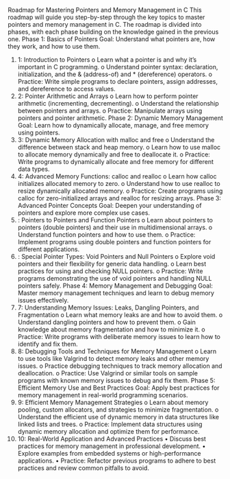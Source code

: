 Roadmap for Mastering Pointers and Memory Management in C
This roadmap will guide you step-by-step through the key topics to master pointers and memory management in C. The roadmap is divided into phases, with each phase building on the knowledge gained in the previous one.
Phase 1: Basics of Pointers
Goal: Understand what pointers are, how they work, and how to use them.
1.	1: Introduction to Pointers
o	Learn what a pointer is and why it’s important in C programming.
o	Understand pointer syntax: declaration, initialization, and the & (address-of) and * (dereference) operators.
o	Practice: Write simple programs to declare pointers, assign addresses, and dereference to access values.
2.	2: Pointer Arithmetic and Arrays
o	Learn how to perform pointer arithmetic (incrementing, decrementing).
o	Understand the relationship between pointers and arrays.
o	Practice: Manipulate arrays using pointers and pointer arithmetic.
Phase 2: Dynamic Memory Management
Goal: Learn how to dynamically allocate, manage, and free memory using pointers.
3.	3: Dynamic Memory Allocation with malloc and free
o	Understand the difference between stack and heap memory.
o	Learn how to use malloc to allocate memory dynamically and free to deallocate it.
o	Practice: Write programs to dynamically allocate and free memory for different data types.
4.	4: Advanced Memory Functions: calloc and realloc
o	Learn how calloc initializes allocated memory to zero.
o	Understand how to use realloc to resize dynamically allocated memory.
o	Practice: Create programs using calloc for zero-initialized arrays and realloc for resizing arrays.
Phase 3: Advanced Pointer Concepts
Goal: Deepen your understanding of pointers and explore more complex use cases.
5.	: Pointers to Pointers and Function Pointers
o	Learn about pointers to pointers (double pointers) and their use in multidimensional arrays.
o	Understand function pointers and how to use them.
o	Practice: Implement programs using double pointers and function pointers for different applications.
6.	: Special Pointer Types: Void Pointers and Null Pointers
o	Explore void pointers and their flexibility for generic data handling.
o	Learn best practices for using and checking NULL pointers.
o	Practice: Write programs demonstrating the use of void pointers and handling NULL pointers safely.
Phase 4: Memory Management and Debugging
Goal: Master memory management techniques and learn to debug memory issues effectively.
7.	7: Understanding Memory Issues: Leaks, Dangling Pointers, and Fragmentation
o	Learn what memory leaks are and how to avoid them.
o	Understand dangling pointers and how to prevent them.
o	Gain knowledge about memory fragmentation and how to minimize it.
o	Practice: Write programs with deliberate memory issues to learn how to identify and fix them.
8.	8: Debugging Tools and Techniques for Memory Management
o	Learn to use tools like Valgrind to detect memory leaks and other memory issues.
o	Practice debugging techniques to track memory allocation and deallocation.
o	Practice: Use Valgrind or similar tools on sample programs with known memory issues to debug and fix them.
Phase 5: Efficient Memory Use and Best Practices
Goal: Apply best practices for memory management in real-world programming scenarios.
9.	9: Efficient Memory Management Strategies
o	Learn about memory pooling, custom allocators, and strategies to minimize fragmentation.
o	Understand the efficient use of dynamic memory in data structures like linked lists and trees.
o	Practice: Implement data structures using dynamic memory allocation and optimize them for performance.
10.	10: Real-World Application and Advanced Practices
•	Discuss best practices for memory management in professional development.
•	Explore examples from embedded systems or high-performance applications.
•	Practice: Refactor previous programs to adhere to best practices and review common pitfalls to avoid.
